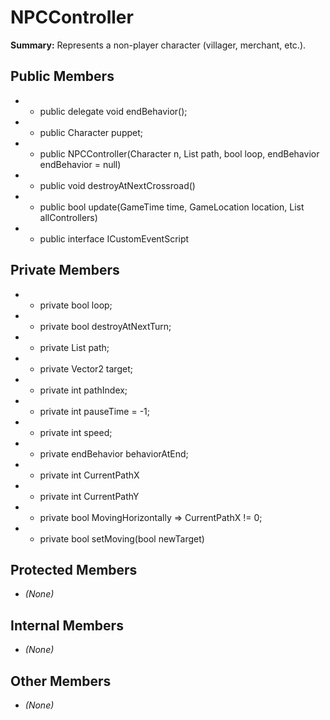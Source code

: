 # NPCController

**Summary:** Represents a non-player character (villager, merchant, etc.).

## Public Members
- - public delegate void endBehavior();
- - public Character puppet;
- - public NPCController(Character n, List<Vector2> path, bool loop, endBehavior endBehavior = null)
- - public void destroyAtNextCrossroad()
- - public bool update(GameTime time, GameLocation location, List<NPCController> allControllers)
- - public interface ICustomEventScript

## Private Members
- - private bool loop;
- - private bool destroyAtNextTurn;
- - private List<Vector2> path;
- - private Vector2 target;
- - private int pathIndex;
- - private int pauseTime = -1;
- - private int speed;
- - private endBehavior behaviorAtEnd;
- - private int CurrentPathX
- - private int CurrentPathY
- - private bool MovingHorizontally => CurrentPathX != 0;
- - private bool setMoving(bool newTarget)

## Protected Members
- *(None)*

## Internal Members
- *(None)*

## Other Members
- *(None)*
